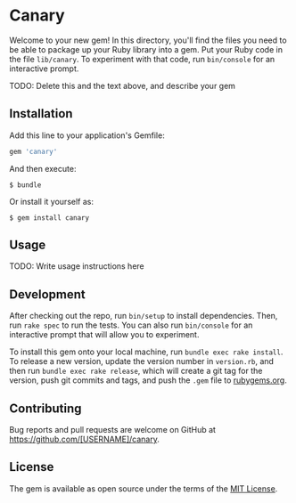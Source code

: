 # Canary

Welcome to your new gem! In this directory, you'll find the files you need to be able to package up your Ruby library into a gem. Put your Ruby code in the file `lib/canary`. To experiment with that code, run `bin/console` for an interactive prompt.

TODO: Delete this and the text above, and describe your gem

## Installation

Add this line to your application's Gemfile:

```ruby
gem 'canary'
```

And then execute:

    $ bundle

Or install it yourself as:

    $ gem install canary

## Usage

TODO: Write usage instructions here

## Development

After checking out the repo, run `bin/setup` to install dependencies. Then, run `rake spec` to run the tests. You can also run `bin/console` for an interactive prompt that will allow you to experiment.

To install this gem onto your local machine, run `bundle exec rake install`. To release a new version, update the version number in `version.rb`, and then run `bundle exec rake release`, which will create a git tag for the version, push git commits and tags, and push the `.gem` file to [rubygems.org](https://rubygems.org).

## Contributing

Bug reports and pull requests are welcome on GitHub at https://github.com/[USERNAME]/canary.

## License

The gem is available as open source under the terms of the [MIT License](https://opensource.org/licenses/MIT).
